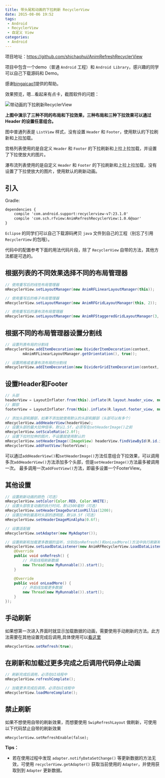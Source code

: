 ```yaml
---
title: 带头尾和动画的下拉刷新 RecyclerView
date: 2015-08-06 19:52
tags:
 - Android
 - RecyclerView
 - 自定义 View
categories:
 - Android
---
```


项目地址：https://github.com/shichaohui/AnimRefreshRecyclerView

项目中包含一个demo（普通 `Android` 工程）和 `Android Library`，感兴趣的同学可以自己下载源码和 Demo。

感谢[bingaicao1](http://blog.csdn.net/bingaicao1)提供的帮助。

效果预览，嗯...看起来有点卡，截图软件的问题：

![带动画的下拉刷新RecyclerView](https://img-blog.csdnimg.cn/img_convert/8846a50682d278a90abff04909803006.gif)

**上图中演示了三种不同的布局和下拉效果，三种布局和三种下拉效果可以通过 Header 的设置任意组合。**

图中普通列表是 `ListView` 样式，没有设置 `Header` 和 `Footer`，使用默认的下拉刷新和上拉加载。

宫格列表使用的是自定义 `Header` 和 `Footer` 的下拉刷新和上拉上拉加载，并设置了下拉使放大的图片。

瀑布流列表使用的是自定义 `Header` 和 `Footer` 的下拉刷新和上拉上拉加载，没有设置了下拉使放大的图片，使用默认的刷新动画。

## 引入

Gradle:

```xml
dependencies {
    compile 'com.android.support:recyclerview-v7:23.1.0'
    compile 'com.sch.rfview:AnimRefreshRecyclerView:1.0.6@aar'
}
```

`Eclipse` 的同学们可以自己下载源码拷贝 `java` 文件到自己的工程（别忘了引用 `RecyclerView` 的包哦）。

代码中的配置参考下面的用法代码片段，除了 `RecyclerView` 自带的方法，其他方法都是可选的。

## 根据列表的不同效果选择不同的布局管理器

```java
// 使用重写后的线性布局管理器
mRecyclerView.setLayoutManager(new AnimRFLinearLayoutManager(this));

// 使用重写后的格子布局管理器
mRecyclerView.setLayoutManager(new AnimRFGridLayoutManager(this, 2));

// 使用重写后的瀑布流布局管理器
mRecyclerView.setLayoutManager(new AnimRFStaggeredGridLayoutManager(3, StaggeredGridLayoutManager.VERTICAL));
```

## 根据不同的布局管理器设置分割线

```java
// 设置列表布局的分割线
mRecyclerView.addItemDecoration(new DividerItemDecoration(context,
        mAnimRFLinearLayoutManager.getOrientation(), true));

// 设置网格或者瀑布流布局的分割线
mRecyclerView.addItemDecoration(new DividerGridItemDecoration(context, true));
```

## 设置Header和Footer

```java
// 头部
headerView = LayoutInflater.from(this).inflate(R.layout.header_view, null);
// 脚部
footerView = LayoutInflater.from(this).inflate(R.layout.footer_view, null);

// 添加头部和脚部，如果不添加就使用默认的头部和脚部（头部可以有多个）
mRecyclerView.addHeaderView(headerView);
// 设置头部的最大拉伸倍率，默认1.5f，必须写在setHeaderImage()之前
mRecyclerView.setScaleRatio(2.0f);
// 设置下拉时拉伸的图片，不设置就使用默认的
mRecyclerView.setHeaderImage((ImageView) headerView.findViewById(R.id.iv_hander));
mRecyclerView.addFootView(footerView);
```
可以通过`addHeaderView()`和`setHeaderImage()`方法任意组合下拉效果，可以调用多次`addHeaderView()`方法添加多个头部，但是`setHeaderImage()`方法最多被调用一次。
最多调用一次`addFootView()`方法，即最多设置一个FooterView。

## 其他设置

```java
// 设置刷新动画的颜色（可选）
mRecyclerView.setColor(Color.RED, Color.WHITE);
// 设置头部恢复动画的执行时间，默认500毫秒（可选）
mRecyclerView.setHeaderImageDurationMillis(1200);
// 设置拉伸到最高时头部的透明度，默认0.5f（可选）
mRecyclerView.setHeaderImageMinAlpha(0.6f);

// 设置适配器
mRecyclerView.setAdapter(new MyAdapter());

// 设置刷新和加载更多数据的监听，分别在onRefresh()和onLoadMore()方法中执行刷新和加载更多操作
mRecyclerView.setLoadDataListener(new AnimRFRecyclerView.LoadDataListener() {
    @Override
    public void onRefresh() {
	    // 开启线程刷新数据
        new Thread(new MyRunnable()).start();
    }

    @Override
    public void onLoadMore() {
	    // 开启线加载更多数据
        new Thread(new MyRunnable()).start();
    }
});
```

## 手动刷新

如果想第一次进入界面时就显示加载数据的动画，需要使用手动刷新的方法。此方法需要在其他设置完成后调用,具体使用可以[看这里](https://github.com/shichaohui/AnimRefreshRecyclerView/blob/master/app/src/main/java/com/sch/rfview/example/fragment/LinearFragment.java)

```java
mRecyclerView.setRefresh(true);
```

## 在刷新和加载过更多完成之后调用代码停止动画

```java
// 刷新完成后调用，必须在UI线程中
mRecyclerView.refreshComplate();

// 加载更多完成后调用，必须在UI线程中
mRecyclerView.loadMoreComplate();
```

## 禁止刷新

如果不想使用自带的刷新效果，而想要使用 `SwipRefreshLayout` 做刷新，可使用以下代码禁止自带的刷新效果

```
mRecyclerView.setRefreshEnable(false);
```

**Tips：**

* 若在使用过程中发现 `adapter.notifyDataSetChange()` 等更新数据的方法无效，可使用 `recyclerView.getAdapter()` 获取当前使用的 `Adapter`，并使用获取到到 `Adapter` 更新数据。
